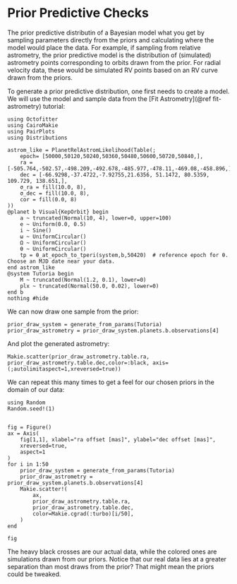 # Prior Predictive Checks

The prior predictive distributin of a Bayesian model what you get by sampling parameters directly from the priors and calculating where the model would place the data.
For example, if sampling from relative astrometry, the prior predictive model is the distribution of (simulated) astrometry points corresponding to orbits drawn from the prior. For radial velocity data, these would be simulated RV points based on an RV curve drawn from the priors.

To generate a prior predictive distribution, one first needs to create a model. We will use the model and sample data from the [Fit Astrometry](@ref fit-astrometry) tutorial:


```@example 1
using Octofitter
using CairoMakie
using PairPlots
using Distributions

astrom_like = PlanetRelAstromLikelihood(Table(;
    epoch= [50000,50120,50240,50360,50480,50600,50720,50840,],
    ra = [-505.764,-502.57,-498.209,-492.678,-485.977,-478.11,-469.08,-458.896,],
    dec = [-66.9298,-37.4722,-7.92755,21.6356, 51.1472, 80.5359, 109.729, 138.651,],
    σ_ra = fill(10.0, 8),
    σ_dec = fill(10.0, 8),
    cor = fill(0.0, 8)
))
@planet b Visual{KepOrbit} begin
    a ~ truncated(Normal(10, 4), lower=0, upper=100)
    e ~ Uniform(0.0, 0.5)
    i ~ Sine()
    ω ~ UniformCircular()
    Ω ~ UniformCircular()
    θ ~ UniformCircular()
    tp = θ_at_epoch_to_tperi(system,b,50420)  # reference epoch for θ. Choose an MJD date near your data.
end astrom_like
@system Tutoria begin
    M ~ truncated(Normal(1.2, 0.1), lower=0)
    plx ~ truncated(Normal(50.0, 0.02), lower=0)
end b
nothing #hide
```

We can now draw one sample from the prior:
```@example 1
prior_draw_system = generate_from_params(Tutoria)
prior_draw_astrometry = prior_draw_system.planets.b.observations[4]
```

And plot the generated astrometry:
```@example 1
Makie.scatter(prior_draw_astrometry.table.ra, prior_draw_astrometry.table.dec,color=:black, axis=(;autolimitaspect=1,xreversed=true))

```

We can repeat this many times to get a feel for our chosen priors in the domain of our data:
```@example 1
using Random
Random.seed!(1)


fig = Figure()
ax = Axis(
    fig[1,1], xlabel="ra offset [mas]", ylabel="dec offset [mas]",
    xreversed=true,
    aspect=1
)
for i in 1:50
    prior_draw_system = generate_from_params(Tutoria)
    prior_draw_astrometry = prior_draw_system.planets.b.observations[4]
    Makie.scatter!(
        ax,
        prior_draw_astrometry.table.ra,
        prior_draw_astrometry.table.dec,
        color=Makie.cgrad(:turbo)[i/50],
    )
end

fig
```

The heavy black crosses are our actual data, while the colored ones are simulations drawn from our priors. Notice that our real data lies at a greater separation than most draws from the prior? That might mean the priors could be tweaked.
